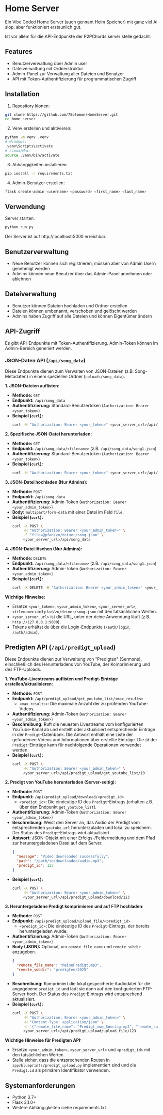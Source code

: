 # Home Server

Ein Vibe Coded Home Server (auch gennant Heim Speicher) mit ganz viel Ai slop, aber funktioniert erstaunlich gut.

Ist vor allem für die API-Endpunkte der P2PChords server stelle gedacht.

## Features

- Benutzerverwaltung über Admin user
- Dateiverwaltung mit Ordnerstruktur
- Admin-Panel zur Verwaltung aller Dateien und Benutzer
- API mit Token-Authentifizierung für programmatischen Zugriff

## Installation

1. Repository klonen:
```bash
git clone https://github.com/7Solomon/HomeServer.git
cd home_server
```

2. Venv erstellen und aktivieren:
```bash
python -m venv .venv
# Windows:
.venv\Scripts\activate
# Linux/Mac:
source .venv/bin/activate
```

3. Abhängigkeiten installieren:
```bash
pip install -r requirements.txt
```

4. Admin-Benutzer erstellen:
```bash
flask create-admin <username> <password> <first_name> <last_name>
```

## Verwendung

Server starten:
```bash
python run.py
```

Der Server ist auf http://localhost:5000 erreichbar.

## Benutzerverwaltung

- Neue Benutzer können sich registrieren, müssen aber von Admin Usern genehmigt werden
- Admins können neue Benutzer über das Admin-Panel annehmen oder ablehnen

## Dateiverwaltung

- Benutzer können Dateien hochladen und Ordner erstellen
- Dateien können umbenannt, verschoben und gelöscht werden
- Admins haben Zugriff auf alle Dateien und können Eigentümer ändern

## API-Zugriff

Es gibt API-Endpunkte mit Token-Authentifizierung. Admin-Token können im Admin-Bereich generiert werden.

### JSON-Daten API (`/api/song_data`)

Diese Endpunkte dienen zum Verwalten von JSON-Dateien (z.B. Song-Metadaten) in einem speziellen Ordner (`uploads/song_data`).

**1. JSON-Dateien auflisten:**

*   **Methode:** `GET`
*   **Endpunkt:** `/api/song_data`
*   **Authentifizierung:** Standard-Benutzertoken (`Authorization: Bearer <your_token>`)
*   **Beispiel (`curl`):**
    ```bash
    curl -H "Authorization: Bearer <your_token>" <your_server_url>/api/song_data
    ```

**2. Spezifische JSON-Datei herunterladen:**

*   **Methode:** `GET`
*   **Endpunkt:** `/api/song_data/<filename>` (z.B. `/api/song_data/song1.json`)
*   **Authentifizierung:** Standard-Benutzertoken (`Authorization: Bearer <your_token>`)
*   **Beispiel (`curl`):**
    ```bash
    curl -H "Authorization: Bearer <your_token>" <your_server_url>/api/song_data/song1.json -o song1_downloaded.json
    ```

**3. JSON-Datei hochladen (Nur Admins):**

*   **Methode:** `POST`
*   **Endpunkt:** `/api/song_data`
*   **Authentifizierung:** Admin-Token (`Authorization: Bearer <your_admin_token>`)
*   **Body:** `multipart/form-data` mit einer Datei im Feld `file`.
*   **Beispiel (`curl`):**
    ```bash
    curl -X POST \
         -H "Authorization: Bearer <your_admin_token>" \
         -F "file=@pfad/zu/deiner/song.json" \
         <your_server_url>/api/song_data
    ```

**4. JSON-Datei löschen (Nur Admins):**

*   **Methode:** `DELETE`
*   **Endpunkt:** `/api/song_data/<filename>` (z.B. `/api/song_data/song1.json`)
*   **Authentifizierung:** Admin-Token (`Authorization: Bearer <your_admin_token>`)
*   **Beispiel (`curl`):**
    ```bash
    curl -X DELETE -H "Authorization: Bearer <your_admin_token>" <your_server_url>/api/song_data/song1.json
    ```

**Wichtige Hinweise:**

*   Ersetze `<your_token>`, `<your_admin_token>`, `<your_server_url>`, `<filename>` und `pfad/zu/deiner/song.json` mit den tatsächlichen Werten.
*   `<your_server_url>` ist die URL, unter der deine Anwendung läuft (z.B. `http://127.0.0.1:5000`).
*   Tokens erhältst du über die Login-Endpunkte (`/auth/login`, `/auth/admin`).

## Predigten API (`/api/predigt_upload`)

Diese Endpunkte dienen zur Verwaltung von "Predigten" (Sermons), einschließlich des Herunterladens von YouTube, der Komprimierung und des FTP-Uploads.

**1. YouTube-Livestreams auflisten und Predigt-Einträge erstellen/aktualisieren:**

*   **Methode:** `POST`
*   **Endpunkt:** `/api/predigt_upload/get_youtube_list/<max_results>`
    *   `<max_results>`: Die maximale Anzahl der zu prüfenden YouTube-Videos.
*   **Authentifizierung:** Admin-Token (`Authorization: Bearer <your_admin_token>`)
*   **Beschreibung:** Ruft die neuesten Livestreams vom konfigurierten YouTube-Kanal ab und erstellt oder aktualisiert entsprechende Einträge in der `Predigt`-Datenbank. Die Antwort enthält eine Liste der gefundenen Videos und Informationen über erstellte Einträge. Die `id` der `Predigt`-Einträge kann für nachfolgende Operationen verwendet werden.
*   **Beispiel (`curl`):**
    ```bash
    curl -X POST \
         -H "Authorization: Bearer <your_admin_token>" \
         <your_server_url>/api/predigt_upload/get_youtube_list/10
    ```

**2. Predigt von YouTube herunterladen (Server-seitig):**

*   **Methode:** `POST`
*   **Endpunkt:** `/api/predigt_upload/download/<predigt_id>`
    *   `<predigt_id>`: Die eindeutige ID des `Predigt`-Eintrags (erhalten z.B. über den Endpunkt `get_youtube_list`).
*   **Authentifizierung:** Admin-Token (`Authorization: Bearer <your_admin_token>`)
*   **Beschreibung:** Weist den Server an, das Audio der Predigt vom entsprechenden `youtube_url` herunterzuladen und lokal zu speichern. Der Status des `Predigt`-Eintrags wird aktualisiert.
*   **Antwort:** JSON-Objekt mit einer Erfolgs-/Fehlermeldung und dem Pfad zur heruntergeladenen Datei auf dem Server.
    ```json
    {
      "message": "Video downloaded successfully",
      "path": "/path/to/downloaded/audio.mp3",
      "predigt_id": 123
    }
    ```
*   **Beispiel (`curl`):**
    ```bash
    curl -X POST \
         -H "Authorization: Bearer <your_admin_token>" \
         <your_server_url>/api/predigt_upload/download/123
    ```

**3. Heruntergeladene Predigt komprimieren und auf FTP hochladen:**

*   **Methode:** `POST`
*   **Endpunkt:** `/api/predigt_upload/upload_file/<predigt_id>`
    *   `<predigt_id>`: Die eindeutige ID des `Predigt`-Eintrags, der bereits heruntergeladen wurde.
*   **Authentifizierung:** Admin-Token (`Authorization: Bearer <your_admin_token>`)
*   **Body (JSON):** Optional, um `remote_file_name` und `remote_subdir` anzugeben.
    ```json
    {
      "remote_file_name": "MeinePredigt.mp3",
      "remote_subdir": "predigten/2025"
    }
    ```
*   **Beschreibung:** Komprimiert die lokal gespeicherte Audiodatei für die angegebene `predigt_id` und lädt sie dann auf den konfigurierten FTP-Server hoch. Der Status des `Predigt`-Eintrags wird entsprechend aktualisiert.
*   **Beispiel (`curl`):**
    ```bash
    curl -X POST \
         -H "Authorization: Bearer <your_admin_token>" \
         -H "Content-Type: application/json" \
         -d '{"remote_file_name": "Predigt_vom_Sonntag.mp3", "remote_subdir": "audio/sermons"}' \
         <your_server_url>/api/predigt_upload/upload_file/123
    ```

**Wichtige Hinweise für Predigten API:**
*   Ersetze `<your_admin_token>`, `<your_server_url>` und `<predigt_id>` mit den tatsächlichen Werten.
*   Stelle sicher, dass die entsprechenden Routen in `app/blueprints/predigt_upload.py` implementiert sind und die `Predigt.id` als primären Identifikator verwenden.

## Systemanforderungen

- Python 3.7+
- Flask 3.1.0+
- Weitere Abhängigkeiten siehe requirements.txt
